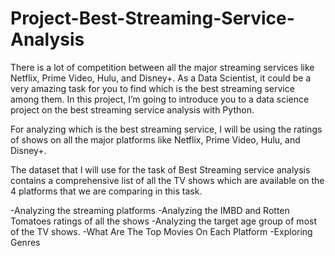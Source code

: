 # Project-Best-Streaming-Service-Analysis
There is a lot of competition between all the major streaming services like Netflix, Prime Video, Hulu, and Disney+. 
As a Data Scientist, it could be a very amazing task for you to find which is the best streaming service among them. 
In this project, I’m going to introduce you to a data science project on the best streaming service analysis with Python.

For analyzing which is the best streaming service, I will be using the ratings of shows on all the major platforms like Netflix, Prime Video, Hulu, and Disney+.

The dataset that I will use for the task of Best Streaming service analysis contains a comprehensive list of all the TV shows which are available on the 4 platforms that we are comparing in this task.

-Analyzing the streaming platforms
-Analyzing the IMBD and Rotten Tomatoes ratings of all the shows
-Analyzing the target age group of most of the TV shows.
-What Are The Top Movies On Each Platform
-Exploring Genres
